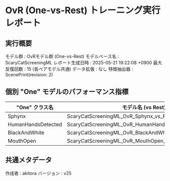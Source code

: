 # OvR (One-vs-Rest) トレーニング実行レポート

## 実行概要
モデル群         : OvRモデル群 (One-vs-Rest)
モデルベース名   : ScaryCatScreeningML
レポート生成日時   : 2025-05-21 19:22:08 +0900
最大反復回数     : 15 (各ペアモデル共通)
データ拡張       : なし
特徴抽出器       : ScenePrint(revision: 2)

## 個別 "One" モデルのパフォーマンス指標
| "One" クラス名 | モデル名 (vs Rest) | 検証正解率 | 再現率 | 適合率 |
|----------------|----------------------|--------------|----------|----------|
| Sphynx | ScaryCatScreeningML_OvR_Sphynx_vs_Rest_v25 | 8750.00% | 87.50% | 87.50% |
| HumanHandsDetected | ScaryCatScreeningML_OvR_HumanHandsDetected_vs_Rest_v25 | 8000.00% | 80.00% | 80.00% |
| BlackAndWhite | ScaryCatScreeningML_OvR_BlackAndWhite_vs_Rest_v25 | 10000.00% | 100.00% | 100.00% |
| MouthOpen | ScaryCatScreeningML_OvR_MouthOpen_vs_Rest_v25 | 8571.43% | 85.71% | 85.71% |

## 共通メタデータ
作成者            : akitora
バージョン        : v25